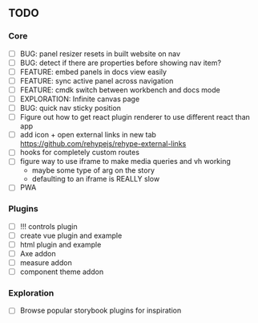 ## TODO

### Core

- [ ] BUG: panel resizer resets in built website on nav
- [ ] BUG: detect if there are properties before showing nav item?
- [ ] FEATURE: embed panels in docs view easily
- [ ] FEATURE: sync active panel across navigation
- [ ] FEATURE: cmdk switch between workbench and docs mode
- [ ] EXPLORATION: Infinite canvas page
- [ ] BUG: quick nav sticky position
- [ ] Figure out how to get react plugin renderer to use different react than app
- [ ] add icon + open external links in new tab https://github.com/rehypejs/rehype-external-links
- [ ] hooks for completely custom routes
- [ ] figure way to use iframe to make media queries and vh working
  - maybe some type of arg on the story
  - defaulting to an iframe is REALLY slow
- [ ] PWA

### Plugins

- [ ] !!! controls plugin
- [ ] create vue plugin and example
- [ ] html plugin and example
- [ ] Axe addon
- [ ] measure addon
- [ ] component theme addon

### Exploration

- [ ] Browse popular storybook plugins for inspiration
